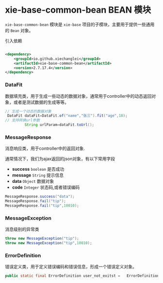 # xie-base-common-bean BEAN 模块

`xie-base-common-bean` 模块是 `xie-base` 项目的子模块，主要用于提供一些通用的 `Bean` 对象。

引入依赖

```xml

<dependency>
    <groupId>io.github.xiechanglei</groupId>
    <artifactId>xie-base-common-bean</artifactId>
    <version>2.7.17.4</version>
</dependency>
```

### DataFit

数据填充类，用于生成一些动态的数据对象，通常用于controller中的动态返回对象，或者是测试数据的生成等等。

```java
// 生成一个动态的数据对象
 DataFit dataFit=DataFit.of("name","张三").fit("age",18);
// 支持转换url参数
         String urlParam=dataFit.toUrl();
```

### MessageResponse

消息响应类，用于controller中的返回对象.

通常情况下，我们为ajax返回的json对象，有以下常用字段

- **success** `boolean` 是否成功
- **message** `String` 提示信息
- **data** `Object` 数据对象
- **code** `Integer` 状态码,或者错误编码

```java
MessageResponse.success("data");
MessageResponse.fail("tip");
MessageResponse.fail("tip",10010);
```

### MessageException

消息级别的异常类

```java
throw new MessageException("tip");
throw new MessageException("tip",10010);
```

### ErrorDefinition
错误定义类，用于定义错误编码和错误信息，形成一个错误定义对象。

```java
public static final ErrorDefinition user_not_exitst =   ErrorDefinition.of(10010,"user_not_exitst");
```
